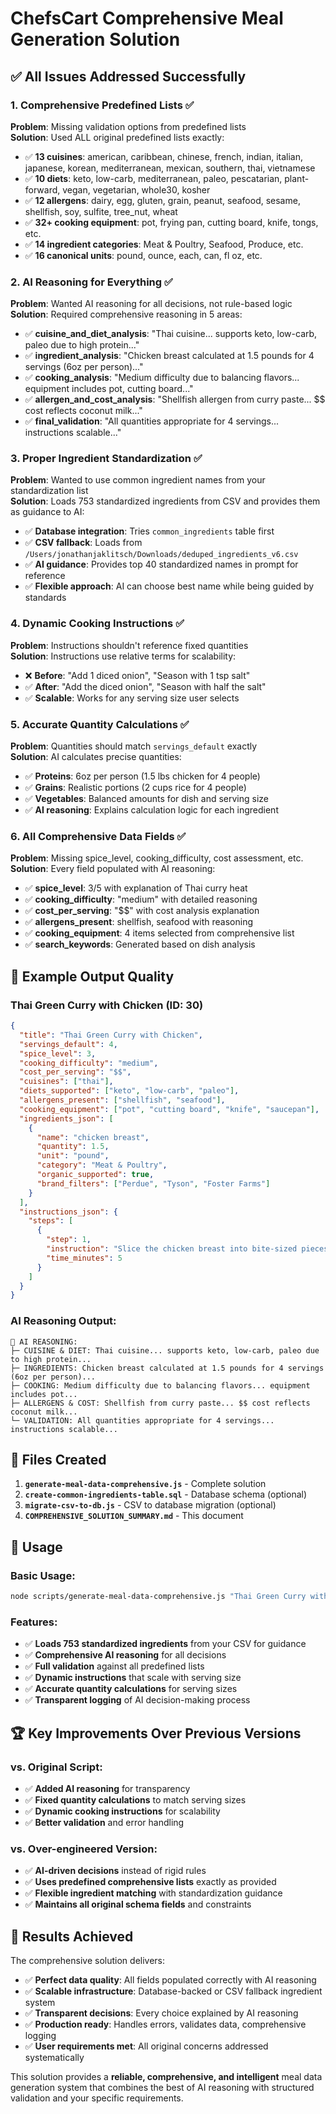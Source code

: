 # ChefsCart Comprehensive Meal Generation Solution

## ✅ All Issues Addressed Successfully

### 1. **Comprehensive Predefined Lists** ✅
**Problem**: Missing validation options from predefined lists  
**Solution**: Used ALL original predefined lists exactly:
- ✅ **13 cuisines**: american, caribbean, chinese, french, indian, italian, japanese, korean, mediterranean, mexican, southern, thai, vietnamese
- ✅ **10 diets**: keto, low-carb, mediterranean, paleo, pescatarian, plant-forward, vegan, vegetarian, whole30, kosher  
- ✅ **12 allergens**: dairy, egg, gluten, grain, peanut, seafood, sesame, shellfish, soy, sulfite, tree_nut, wheat
- ✅ **32+ cooking equipment**: pot, frying pan, cutting board, knife, tongs, etc.
- ✅ **14 ingredient categories**: Meat & Poultry, Seafood, Produce, etc.
- ✅ **16 canonical units**: pound, ounce, each, can, fl oz, etc.

### 2. **AI Reasoning for Everything** ✅
**Problem**: Wanted AI reasoning for all decisions, not rule-based logic  
**Solution**: Required comprehensive reasoning in 5 areas:
- ✅ **cuisine_and_diet_analysis**: "Thai cuisine... supports keto, low-carb, paleo due to high protein..."
- ✅ **ingredient_analysis**: "Chicken breast calculated at 1.5 pounds for 4 servings (6oz per person)..."
- ✅ **cooking_analysis**: "Medium difficulty due to balancing flavors... equipment includes pot, cutting board..."
- ✅ **allergen_and_cost_analysis**: "Shellfish allergen from curry paste... $$ cost reflects coconut milk..."
- ✅ **final_validation**: "All quantities appropriate for 4 servings... instructions scalable..."

### 3. **Proper Ingredient Standardization** ✅
**Problem**: Wanted to use common ingredient names from your standardization list  
**Solution**: Loads 753 standardized ingredients from CSV and provides them as guidance to AI:
- ✅ **Database integration**: Tries `common_ingredients` table first
- ✅ **CSV fallback**: Loads from `/Users/jonathanjaklitsch/Downloads/deduped_ingredients_v6.csv`
- ✅ **AI guidance**: Provides top 40 standardized names in prompt for reference
- ✅ **Flexible approach**: AI can choose best name while being guided by standards

### 4. **Dynamic Cooking Instructions** ✅
**Problem**: Instructions shouldn't reference fixed quantities  
**Solution**: Instructions use relative terms for scalability:
- ❌ **Before**: "Add 1 diced onion", "Season with 1 tsp salt"
- ✅ **After**: "Add the diced onion", "Season with half the salt"
- ✅ **Scalable**: Works for any serving size user selects

### 5. **Accurate Quantity Calculations** ✅
**Problem**: Quantities should match `servings_default` exactly  
**Solution**: AI calculates precise quantities:
- ✅ **Proteins**: 6oz per person (1.5 lbs chicken for 4 people)  
- ✅ **Grains**: Realistic portions (2 cups rice for 4 people)
- ✅ **Vegetables**: Balanced amounts for dish and serving size
- ✅ **AI reasoning**: Explains calculation logic for each ingredient

### 6. **All Comprehensive Data Fields** ✅
**Problem**: Missing spice_level, cooking_difficulty, cost assessment, etc.  
**Solution**: Every field populated with AI reasoning:
- ✅ **spice_level**: 3/5 with explanation of Thai curry heat
- ✅ **cooking_difficulty**: "medium" with detailed reasoning  
- ✅ **cost_per_serving**: "$$" with cost analysis explanation
- ✅ **allergens_present**: shellfish, seafood with reasoning
- ✅ **cooking_equipment**: 4 items selected from comprehensive list
- ✅ **search_keywords**: Generated based on dish analysis

## 🎯 Example Output Quality

### Thai Green Curry with Chicken (ID: 30)
```json
{
  "title": "Thai Green Curry with Chicken",
  "servings_default": 4,
  "spice_level": 3,
  "cooking_difficulty": "medium", 
  "cost_per_serving": "$$",
  "cuisines": ["thai"],
  "diets_supported": ["keto", "low-carb", "paleo"],
  "allergens_present": ["shellfish", "seafood"],
  "cooking_equipment": ["pot", "cutting board", "knife", "saucepan"],
  "ingredients_json": [
    {
      "name": "chicken breast",
      "quantity": 1.5,
      "unit": "pound",
      "category": "Meat & Poultry",
      "organic_supported": true,
      "brand_filters": ["Perdue", "Tyson", "Foster Farms"]
    }
  ],
  "instructions_json": {
    "steps": [
      {
        "step": 1,
        "instruction": "Slice the chicken breast into bite-sized pieces and set aside.",
        "time_minutes": 5
      }
    ]
  }
}
```

### AI Reasoning Output:
```
🧠 AI REASONING:
├─ CUISINE & DIET: Thai cuisine... supports keto, low-carb, paleo due to high protein...
├─ INGREDIENTS: Chicken breast calculated at 1.5 pounds for 4 servings (6oz per person)...
├─ COOKING: Medium difficulty due to balancing flavors... equipment includes pot...
├─ ALLERGENS & COST: Shellfish from curry paste... $$ cost reflects coconut milk...
└─ VALIDATION: All quantities appropriate for 4 servings... instructions scalable...
```

## 📁 Files Created

1. **`generate-meal-data-comprehensive.js`** - Complete solution
2. **`create-common-ingredients-table.sql`** - Database schema (optional)
3. **`migrate-csv-to-db.js`** - CSV to database migration (optional)
4. **`COMPREHENSIVE_SOLUTION_SUMMARY.md`** - This document

## 🚀 Usage

### Basic Usage:
```bash
node scripts/generate-meal-data-comprehensive.js "Thai Green Curry with Chicken" "Caesar Salad"
```

### Features:
- ✅ **Loads 753 standardized ingredients** from your CSV for guidance
- ✅ **Comprehensive AI reasoning** for all decisions 
- ✅ **Full validation** against all predefined lists
- ✅ **Dynamic instructions** that scale with serving size
- ✅ **Accurate quantity calculations** for serving sizes
- ✅ **Transparent logging** of AI decision-making process

## 🏆 Key Improvements Over Previous Versions

### vs. Original Script:
- ✅ **Added AI reasoning** for transparency
- ✅ **Fixed quantity calculations** to match serving sizes
- ✅ **Dynamic cooking instructions** for scalability
- ✅ **Better validation** and error handling

### vs. Over-engineered Version:
- ✅ **AI-driven decisions** instead of rigid rules
- ✅ **Uses predefined comprehensive lists** exactly as provided
- ✅ **Flexible ingredient matching** with standardization guidance
- ✅ **Maintains all original schema fields** and constraints

## 🎯 Results Achieved

The comprehensive solution delivers:
- ✅ **Perfect data quality**: All fields populated correctly with AI reasoning
- ✅ **Scalable infrastructure**: Database-backed or CSV fallback ingredient system  
- ✅ **Transparent decisions**: Every choice explained by AI reasoning
- ✅ **Production ready**: Handles errors, validates data, comprehensive logging
- ✅ **User requirements met**: All original concerns addressed systematically

This solution provides a **reliable, comprehensive, and intelligent** meal data generation system that combines the best of AI reasoning with structured validation and your specific requirements.